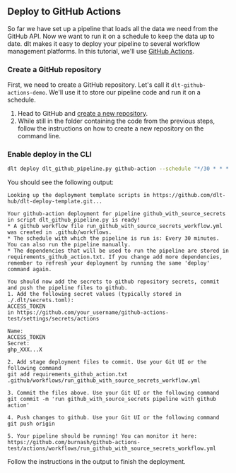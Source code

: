 ## Deploy to GitHub Actions

So far we have set up a pipeline that loads all the data we need from the GitHub API. Now we want to run it on a schedule to keep the data up to date. dlt makes it easy to deploy your pipeline to several workflow management platforms. In this tutorial, we'll use [GitHub Actions](https://github.com/features/actions).

### Create a GitHub repository

First, we need to create a GitHub repository. Let's call it `dlt-github-actions-demo`. We'll use it to store our pipeline code and run it on a schedule.

1. Head to GitHub and [create a new repository](https://github.com/new).
2. While still in the folder containing the code from the previous steps, follow the instructions on how to create a new repository on the command line.

### Enable deploy in the CLI

```sh
dlt deploy dlt_github_pipeline.py github-action --schedule "*/30 * * * *"
```

You should see the following output:

```
Looking up the deployment template scripts in https://github.com/dlt-hub/dlt-deploy-template.git...

Your github-action deployment for pipeline github_with_source_secrets in script dlt_github_pipeline.py is ready!
* A github workflow file run_github_with_source_secrets_workflow.yml was created in .github/workflows.
* The schedule with which the pipeline is run is: Every 30 minutes. You can also run the pipeline manually.
* The dependencies that will be used to run the pipeline are stored in requirements_github_action.txt. If you change add more dependencies, remember to refresh your deployment by running the same 'deploy' command again.

You should now add the secrets to github repository secrets, commit and push the pipeline files to github.
1. Add the following secret values (typically stored in ./.dlt/secrets.toml):
ACCESS_TOKEN
in https://github.com/your_username/github-actions-test/settings/secrets/actions

Name:
ACCESS_TOKEN
Secret:
ghp_XXX...X

2. Add stage deployment files to commit. Use your Git UI or the following command
git add requirements_github_action.txt .github/workflows/run_github_with_source_secrets_workflow.yml

3. Commit the files above. Use your Git UI or the following command
git commit -m 'run github_with_source_secrets pipeline with github action'

4. Push changes to github. Use your Git UI or the following command
git push origin

5. Your pipeline should be running! You can monitor it here:
https://github.com/burnash/github-actions-test/actions/workflows/run_github_with_source_secrets_workflow.yml
```

Follow the instructions in the output to finish the deployment.

